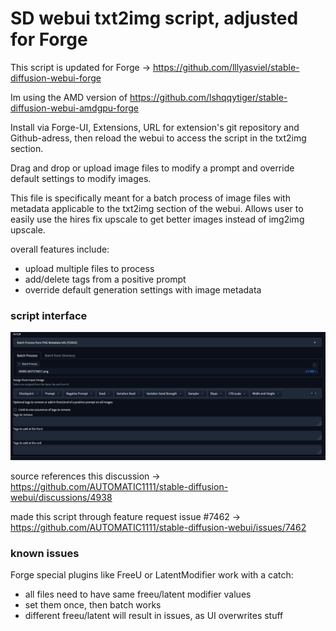 # SD webui txt2img script, adjusted for Forge

This script is updated for Forge -> https://github.com/lllyasviel/stable-diffusion-webui-forge

Im using the AMD version of https://github.com/lshqqytiger/stable-diffusion-webui-amdgpu-forge

Install via Forge-UI, Extensions, URL for extension's git repository and Github-adress, then reload the webui to access the script in the txt2img section.

Drag and drop or upload image files to modify a prompt and override default settings to modify images.

This file is specifically meant for a batch process of image files with metadata applicable to the txt2img section
of the webui. Allows user to easily use the hires fix upscale to get better images instead of img2img upscale.

overall features include:
  - upload multiple files to process
  - add/delete tags from a positive prompt
  - override default generation settings with image metadata

### script interface
![alt text](https://github.com/Nekuro25/SD-webui-txt2img-script/blob/main/ui.png?raw=true)

source references this discussion -> https://github.com/AUTOMATIC1111/stable-diffusion-webui/discussions/4938

made this script through feature request issue #7462 -> https://github.com/AUTOMATIC1111/stable-diffusion-webui/issues/7462

### known issues
Forge special plugins like FreeU or LatentModifier work with a catch:
 - all files need to have same freeu/latent modifier values
 - set them once, then batch works
 - different freeu/latent will result in issues, as UI overwrites stuff